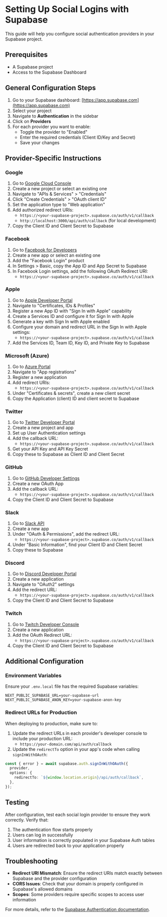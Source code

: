 # Setting Up Social Logins with Supabase

This guide will help you configure social authentication providers in your Supabase project.

## Prerequisites

- A Supabase project
- Access to the Supabase Dashboard

## General Configuration Steps

1. Go to your Supabase dashboard: [https://app.supabase.com](https://app.supabase.com)
2. Select your project
3. Navigate to **Authentication** in the sidebar
4. Click on **Providers**
5. For each provider you want to enable:
   - Toggle the provider to "Enabled"
   - Enter the required credentials (Client ID/Key and Secret)
   - Save your changes

## Provider-Specific Instructions

### Google

1. Go to [Google Cloud Console](https://console.cloud.google.com/)
2. Create a new project or select an existing one
3. Navigate to "APIs & Services" > "Credentials"
4. Click "Create Credentials" > "OAuth client ID"
5. Set the application type to "Web application"
6. Add authorized redirect URIs:
   - `https://<your-supabase-project>.supabase.co/auth/v1/callback`
   - `http://localhost:3000/api/auth/callback` (for local development)
7. Copy the Client ID and Client Secret to Supabase

### Facebook

1. Go to [Facebook for Developers](https://developers.facebook.com/)
2. Create a new app or select an existing one
3. Add the "Facebook Login" product
4. In Settings > Basic, copy the App ID and App Secret to Supabase
5. In Facebook Login settings, add the following OAuth Redirect URI:
   - `https://<your-supabase-project>.supabase.co/auth/v1/callback`

### Apple

1. Go to [Apple Developer Portal](https://developer.apple.com/)
2. Navigate to "Certificates, IDs & Profiles"
3. Register a new App ID with "Sign In with Apple" capability
4. Create a Services ID and configure it for Sign In with Apple
5. Generate a key with Sign In with Apple enabled
6. Configure your domain and redirect URL in the Sign In with Apple settings:
   - `https://<your-supabase-project>.supabase.co/auth/v1/callback`
7. Add the Services ID, Team ID, Key ID, and Private Key to Supabase

### Microsoft (Azure)

1. Go to [Azure Portal](https://portal.azure.com/)
2. Navigate to "App registrations"
3. Register a new application
4. Add redirect URIs:
   - `https://<your-supabase-project>.supabase.co/auth/v1/callback`
5. Under "Certificates & secrets", create a new client secret
6. Copy the Application (client) ID and client secret to Supabase

### Twitter

1. Go to [Twitter Developer Portal](https://developer.twitter.com/)
2. Create a new project and app
3. Set up User Authentication settings
4. Add the callback URL:
   - `https://<your-supabase-project>.supabase.co/auth/v1/callback`
5. Get your API Key and API Key Secret
6. Copy these to Supabase as Client ID and Client Secret

### GitHub

1. Go to [GitHub Developer Settings](https://github.com/settings/developers)
2. Create a new OAuth App
3. Add the callback URL:
   - `https://<your-supabase-project>.supabase.co/auth/v1/callback`
4. Copy the Client ID and Client Secret to Supabase

### Slack

1. Go to [Slack API](https://api.slack.com/apps)
2. Create a new app
3. Under "OAuth & Permissions", add the redirect URL:
   - `https://<your-supabase-project>.supabase.co/auth/v1/callback`
4. Under "Basic Information", find your Client ID and Client Secret
5. Copy these to Supabase

### Discord

1. Go to [Discord Developer Portal](https://discord.com/developers/applications)
2. Create a new application
3. Navigate to "OAuth2" settings
4. Add the redirect URL:
   - `https://<your-supabase-project>.supabase.co/auth/v1/callback`
5. Copy the Client ID and Client Secret to Supabase

### Twitch

1. Go to [Twitch Developer Console](https://dev.twitch.tv/console)
2. Create a new application
3. Add the OAuth Redirect URL:
   - `https://<your-supabase-project>.supabase.co/auth/v1/callback`
4. Copy the Client ID and Client Secret to Supabase

## Additional Configuration

### Environment Variables

Ensure your `.env.local` file has the required Supabase variables:

```
NEXT_PUBLIC_SUPABASE_URL=your-supabase-url
NEXT_PUBLIC_SUPABASE_ANON_KEY=your-supabase-anon-key
```

### Redirect URLs for Production

When deploying to production, make sure to:

1. Update the redirect URLs in each provider's developer console to include your production URL:
   - `https://your-domain.com/api/auth/callback`
2. Update the `redirectTo` option in your app's code when calling `signInWithOAuth`:

```typescript
const { error } = await supabase.auth.signInWithOAuth({
  provider,
  options: {
    redirectTo: `${window.location.origin}/api/auth/callback`,
  },
});
```

## Testing

After configuration, test each social login provider to ensure they work correctly. Verify that:

1. The authentication flow starts properly
2. Users can log in successfully
3. User information is correctly populated in your Supabase Auth tables
4. Users are redirected back to your application properly

## Troubleshooting

- **Redirect URI Mismatch**: Ensure the redirect URIs match exactly between Supabase and the provider configuration
- **CORS Issues**: Check that your domain is properly configured in Supabase's allowed domains
- **Scopes**: Some providers require specific scopes to access user information

For more details, refer to the [Supabase Authentication documentation](https://supabase.com/docs/guides/auth).
